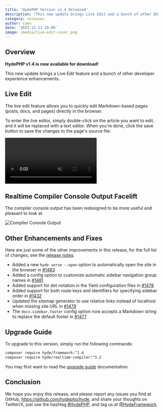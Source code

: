 ```yaml
---
title: 'HydePHP Version v1.4 Released'
description: "This new update brings Live Edit and a bunch of other DX enhancements"
category: releases
author: Caen
date: '2023-12-11 20:00'
image: /media/live-edit-cover.png
---
```


## Overview

**HydePHP v1.4 is now available for download!**

This new update brings a Live Edit feature and a bunch of other developer experience enhancements.

## Live Edit

The live edit feature allows you to quickly edit Markdown-based pages (posts, docs, and pages) directly in the browser.

To enter the live editor, simply double-click on the article you want to edit, and it will be replaced with a text editor.
When you're done, click the save button to save the changes to the page's source file.

<video autoplay loop muted playsinline>
  <source src="https://cdn.hydephp.com/blog-post-media/live-edit.mp4" type="video/mp4">
</video>

## Realtime Compiler Console Output Facelift

The compiler console output has been redesigned to be more useful and pleasant to look at.

![Compiler Console Output](/media/new-realtime-compiler-output.png)

## Other Enhancements and Fixes

Here are just some of the other improvements in this release,
for the full list of changes, see the [release notes](https://github.com/hydephp/develop/releases/tag/v1.4.0).

- Added a new `hyde serve --open` option to automatically open the site in the browser in [#1483](https://github.com/hydephp/develop/pull/1483)
- Added a config option to customize automatic sidebar navigation group names in [#1481](https://github.com/hydephp/develop/pull/1481)
- Added support for dot notation in the Yaml configuration files in [#1478](https://github.com/hydephp/develop/pull/1478)
- Added support for both route keys and identifiers for specifying sidebar order in [#1432](https://github.com/hydephp/develop/pull/1432)
- Updated the sitemap generator to use relative links instead of localhost when missing site URL in [#1479](https://github.com/hydephp/develop/pull/1479)
- The `docs.sidebar.footer` config option now accepts a Markdown string to replace the default footer in [#1477](https://github.com/hydephp/develop/pull/1477)

## Upgrade Guide

To upgrade to this version, simply run the following commands:

```bash
composer require hyde/framework:^1.4
composer require hyde/realtime-compiler:^3.2
```

You may first want to read the [upgrade guide](https://hydephp.com/docs/1.x/updating-hyde) documentation.

## Conclusion

We hope you enjoy this release, and please report any issues you find at GitHub, https://github.com/hydephp/hyde,
and share your thoughts on Twitter/X, just use the hashtag [#HydePHP](https://twitter.com/search?q=%23HydePHP),
and tag us at [@HydeFramework](https://twitter.com/HydeFramework).

